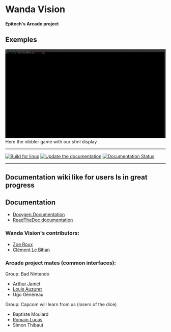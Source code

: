 # Wanda Vision
#### Epitech's Arcade project

## Exemples

![Nibbler with sfml display](assets/readme/nibbler_sfml.gif)
Here the nibbler game with our sfml display

---
[![Build for linux](https://github.com/Octopus773/Wanda-Vision/actions/workflows/build_arcade.yml/badge.svg)](https://github.com/Octopus773/Wanda-Vision/actions/workflows/build_arcade.yml)
[![Update the documentation](https://github.com/Octopus773/Wanda-Vision/actions/workflows/doc.yml/badge.svg?branch=master)](https://octopus773.github.io/Wanda-Vision/)
[![Documentation Status](https://readthedocs.org/projects/wanda-vision/badge/?version=latest)](https://wanda-vision.readthedocs.io/en/latest/?badge=latest)

---

## Documentation wiki like for users Is in great progress

## Documentation
- [Doxygen Documentation](https://octopus773.github.io/Wanda-Vision/)
- [ReadTheDoc documentation](https://wanda-vision.readthedocs.io/)

### Wanda Vision's contributors:
- [Zoe Roux](https://github.com/AnonymusRaccoon "Anonymus Raccoon")
- [Clément Le Bihan](https://github.com/Octopus773 "Octopus")

### Arcade project mates (common interfaces):
Group: Bad Nintendo
- [Arthur Jamet](https://github.com/Arthi-chaud "Arthi-Chaud")
- [Louis Auzuret](https://github.com/GitBluub "Bluub")
- Ugo Généreau

Group: Capcom will learn from us (losers of the dice)
- Baptiste Moulard
- [Romain Lucas](https://github.com/roromainlcs "roromainlcs")
- Simon Thibaut
